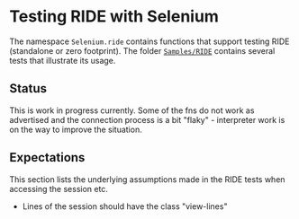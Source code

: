 # Testing RIDE with Selenium

The namespace `Selenium.ride` contains functions that support testing RIDE (standalone or zero footprint). The folder [`Samples/RIDE`](../Samples/RIDE) contains several tests that illustrate its usage.

## Status

This is work in progress currently. Some of the fns do not work as advertised and the connection process is a bit "flaky" - interpreter work is on the way to improve the situation.

## Expectations

This section lists the underlying assumptions made in the RIDE tests when accessing the session etc.

- Lines of the session should have the class "view-lines"